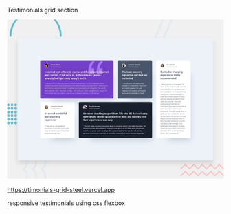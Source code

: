 Testimonials grid section

![Design preview for the Testimonials grid section coding challenge](./design/desktop-preview.jpg)


https://timonials-grid-steel.vercel.app

responsive testimonials using css flexbox
